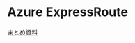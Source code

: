 # Azure ExpressRoute

[まとめ資料](https://github.com/hiryamada/notes/blob/main/AZ-500/pdf/mod2/ExpressRoute%E3%81%BE%E3%81%A8%E3%82%81.pdf)


